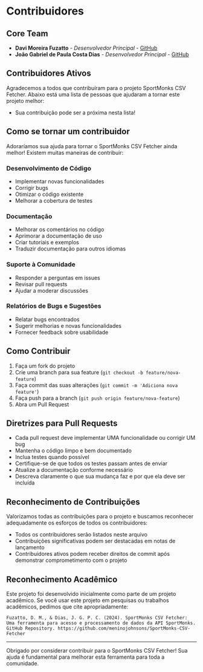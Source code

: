 # Contribuidores

## Core Team

* **Davi Moreira Fuzatto** - *Desenvolvedor Principal* - [GitHub](https://github.com/davimoreiraf)
* **João Gabriel de Paula Costa Dias** - *Desenvolvedor Principal* - [GitHub](https://github.com/joaogabriel)

## Contribuidores Ativos

Agradecemos a todos que contribuíram para o projeto SportMonks CSV Fetcher. Abaixo está uma lista de pessoas que ajudaram a tornar este projeto melhor:

* Sua contribuição pode ser a próxima nesta lista!

## Como se tornar um contribuidor

Adoraríamos sua ajuda para tornar o SportMonks CSV Fetcher ainda melhor! Existem muitas maneiras de contribuir:

### Desenvolvimento de Código

* Implementar novas funcionalidades
* Corrigir bugs
* Otimizar o código existente
* Melhorar a cobertura de testes

### Documentação

* Melhorar os comentários no código
* Aprimorar a documentação de uso
* Criar tutoriais e exemplos
* Traduzir documentação para outros idiomas

### Suporte à Comunidade

* Responder a perguntas em issues
* Revisar pull requests
* Ajudar a moderar discussões

### Relatórios de Bugs e Sugestões

* Relatar bugs encontrados
* Sugerir melhorias e novas funcionalidades
* Fornecer feedback sobre usabilidade

## Como Contribuir

1. Faça um fork do projeto
2. Crie uma branch para sua feature (`git checkout -b feature/nova-feature`)
3. Faça commit das suas alterações (`git commit -m 'Adiciona nova feature'`)
4. Faça push para a branch (`git push origin feature/nova-feature`)
5. Abra um Pull Request

## Diretrizes para Pull Requests

* Cada pull request deve implementar UMA funcionalidade ou corrigir UM bug
* Mantenha o código limpo e bem documentado
* Inclua testes quando possível
* Certifique-se de que todos os testes passam antes de enviar
* Atualize a documentação conforme necessário
* Descreva claramente o que sua mudança faz e por que ela deve ser incluída

## Reconhecimento de Contribuições

Valorizamos todas as contribuições para o projeto e buscamos reconhecer adequadamente os esforços de todos os contribuidores:

* Todos os contribuidores serão listados neste arquivo
* Contribuições significativas podem ser destacadas em notas de lançamento
* Contribuidores ativos podem receber direitos de commit após demonstrar comprometimento com o projeto

## Reconhecimento Acadêmico

Este projeto foi desenvolvido inicialmente como parte de um projeto acadêmico. Se você usar este projeto em pesquisas ou trabalhos acadêmicos, pedimos que cite apropriadamente:

```
Fuzatto, D. M., & Dias, J. G. P. C. (2024). SportMonks CSV Fetcher: Uma ferramenta para acesso e processamento de dados da API SportMonks. GitHub Repository. https://github.com/meninojohnsons/SportMonks-CSV-Fetcher
```

---

Obrigado por considerar contribuir para o SportMonks CSV Fetcher! Sua ajuda é fundamental para melhorar esta ferramenta para toda a comunidade.
